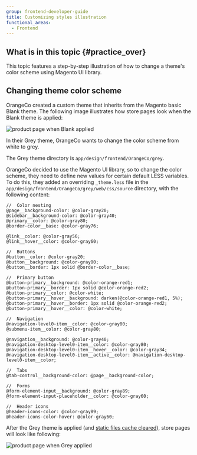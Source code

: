 ```yaml
---
group: frontend-developer-guide
title: Customizing styles illustration
functional_areas:
  - Frontend
---
```


## What is in this topic   {#practice_over}

This topic features a step-by-step illustration of how to change a theme's color scheme using Magento UI library.

## Changing theme color scheme

OrangeCo created a custom theme that inherits from the Magento basic Blank theme.
The following image illustrates how store pages look when the Blank theme is applied:

![product page when Blank applied]

In their Grey theme, OrangeCo wants to change the color scheme from white to grey.

The Grey theme directory is `app/design/frontend/OrangeCo/grey`.

OrangeCo decided to use the Magento UI library, so to change the color scheme, they need to define new values for certain default LESS variables.
To do this, they added an overriding `_theme.less` file in the `app/design/frontend/OrangeCo/grey/web/css/source` directory, with the following content:

```less
//  Color nesting
@page__background-color: @color-gray20;
@sidebar__background-color: @color-gray40;
@primary__color: @color-gray80;
@border-color__base: @color-gray76;

@link__color: @color-gray56;
@link__hover__color: @color-gray60;

//  Buttons
@button__color: @color-gray20;
@button__background: @color-gray80;
@button__border: 1px solid @border-color__base;

//  Primary button
@button-primary__background: @color-orange-red1;
@button-primary__border: 1px solid @color-orange-red2;
@button-primary__color: @color-white;
@button-primary__hover__background: darken(@color-orange-red1, 5%);
@button-primary__hover__border: 1px solid @color-orange-red2;
@button-primary__hover__color: @color-white;

//  Navigation
@navigation-level0-item__color: @color-gray80;
@submenu-item__color: @color-gray80;

@navigation__background: @color-gray40;
@navigation-desktop-level0-item__color: @color-gray80;
@navigation-desktop-level0-item__hover__color: @color-gray34;
@navigation-desktop-level0-item__active__color: @navigation-desktop-level0-item__color;

//  Tabs
@tab-control__background-color: @page__background-color;

//  Forms
@form-element-input__background: @color-gray89;
@form-element-input-placeholder__color: @color-gray60;

//  Header icons
@header-icons-color: @color-gray89;
@header-icons-color-hover: @color-gray60;
```

After the Grey theme is applied (and [static files cache cleared]), store pages will look like following:

![product page when Grey applied]

[product page when Blank applied]: {{site.baseurl}}/common/images/practice_blank.png
[product page when Grey applied]: {{site.baseurl}}/common/images/css_practice.png
[static files cache cleared]: {{page.baseurl}}/frontend-dev-guide/cache_for_frontdevs.html#clean_static_cache

